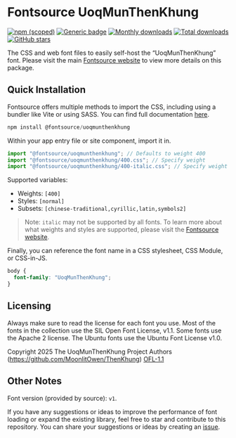 # Fontsource UoqMunThenKhung

[![npm (scoped)](https://img.shields.io/npm/v/@fontsource/uoqmunthenkhung?color=brightgreen)](https://www.npmjs.com/package/@fontsource/uoqmunthenkhung) [![Generic badge](https://img.shields.io/badge/fontsource-passing-brightgreen)](https://github.com/fontsource/fontsource) [![Monthly downloads](https://badgen.net/npm/dm/@fontsource/uoqmunthenkhung)](https://github.com/fontsource/fontsource) [![Total downloads](https://badgen.net/npm/dt/@fontsource/uoqmunthenkhung)](https://github.com/fontsource/fontsource) [![GitHub stars](https://img.shields.io/github/stars/fontsource/fontsource.svg?style=social&label=Star)](https://github.com/fontsource/fontsource/stargazers)

The CSS and web font files to easily self-host the “UoqMunThenKhung” font. Please visit the main [Fontsource website](https://fontsource.org/fonts/uoqmunthenkhung) to view more details on this package.

## Quick Installation

Fontsource offers multiple methods to import the CSS, including using a bundler like Vite or using SASS. You can find full documentation [here](https://fontsource.org/docs/getting-started/introduction).

```javascript
npm install @fontsource/uoqmunthenkhung
```

Within your app entry file or site component, import it in.

```javascript
import "@fontsource/uoqmunthenkhung"; // Defaults to weight 400
import "@fontsource/uoqmunthenkhung/400.css"; // Specify weight
import "@fontsource/uoqmunthenkhung/400-italic.css"; // Specify weight and style
```

Supported variables:
- Weights: `[400]`
- Styles: `[normal]`
- Subsets: `[chinese-traditional,cyrillic,latin,symbols2]`

> Note: `italic` may not be supported by all fonts. To learn more about what weights and styles are supported, please visit the [Fontsource website](https://fontsource.org/fonts/uoqmunthenkhung).

Finally, you can reference the font name in a CSS stylesheet, CSS Module, or CSS-in-JS.

```css
body {
  font-family: "UoqMunThenKhung";
}
```

## Licensing
Always make sure to read the license for each font you use. Most of the fonts in the collection use the SIL Open Font License, v1.1. Some fonts use the Apache 2 license. The Ubuntu fonts use the Ubuntu Font License v1.0.

Copyright 2025 The UoqMunThenKhung Project Authors (https://github.com/MoonlitOwen/ThenKhung)
[OFL-1.1](https://openfontlicense.org)

## Other Notes
Font version (provided by source): `v1`.

If you have any suggestions or ideas to improve the performance of font loading or expand the existing library, feel free to star and contribute to this repository. You can share your suggestions or ideas by creating an [issue](https://github.com/fontsource/fontsource/issues).